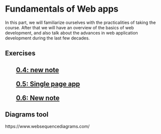 <h1> Fundamentals of Web apps </h1>

In this part, we will familiarize ourselves with the practicalities of taking the course. After that we will have an overview of the basics of web development, and also talk about the advances in web application development during the last few decades.

<h2>Exercises<h2>
  <il> 
    <a href="https://github.com/Victormpr1337/Full-Stack-Open-2022-Exercises/blob/main/Part%200/0.4.md"><ul> 0.4: new note </ul></a>
    <a href="https://github.com/Victormpr1337/Full-Stack-Open-2022-Exercises/blob/main/Part%200/0.5.md"><ul> 0.5: Single page app </ul></a>
    <a href="https://github.com/Victormpr1337/Full-Stack-Open-2022-Exercises/blob/main/Part%200/06.md"><ul> 0.6: New note </ul></a>
  </il>  
  <h2> Diagrams tool </h2>
  https://www.websequencediagrams.com/
